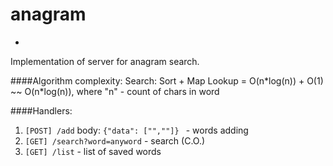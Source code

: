 # anagram
-

Implementation of server for anagram search.

####Algorithm complexity: 
Search: Sort + Map Lookup = O(n\*log(n)) + O(1) ~~ O(n\*log(n)), where "n" - count of chars in word

####Handlers:
1. `[POST] /add` body: `{"data": ["",""]} ` - words adding
2. `[GET] /search?word=anyword` - search (C.O.)
3. `[GET] /list` - list of saved words